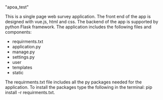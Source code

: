 "apoa_test"

This is a single page web survey application. The front end of the app is designed with vue.js, html and css. The backend of the app is supported by python Flask framework.
The application includes the following files and components:
* requirments.txt
* application.py
* manage.py
* settings.py
* user
* templates
* static

The requirments.txt file includes all the py packages needed for the application. To install the packages type the following in the terminal: pip install -r requirments.txt.
